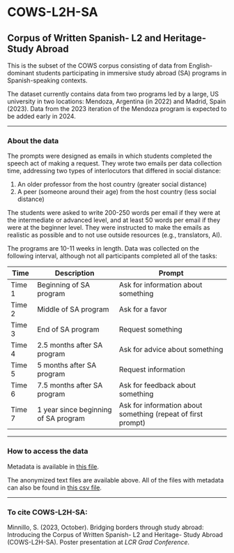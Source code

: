 # COWS-L2H-SA
## Corpus of Written Spanish- L2 and Heritage- Study Abroad

This is the subset of the COWS corpus consisting of data from English-dominant students participating in immersive study abroad (SA) programs in Spanish-speaking contexts.

The dataset currently contains data from two programs led by a large, US university in two locations: Mendoza, Argentina (in 2022) and Madrid, Spain (2023). Data from the 2023 iteration of the Mendoza program is expected to be added early in 2024.

* * *

### About the data

The prompts were designed as emails in which students completed the speech act of making a request. They wrote two emails per data collection time, addressing two types of interlocutors that differed in social distance:

1. An older professor from the host country (greater social distance)
2. A peer (someone around their age) from the host country (less social distance)

The students were asked to write 200-250 words per email if they were at the intermediate or advanced level, and at least 50 words per email if they were at the beginner level. They were instructed to make the emails as realistic as possible and to not use outside resources (e.g., translators, AI).

The programs are 10-11 weeks in length. Data was collected on the following interval, although not all participants completed all of the tasks:


| Time        | Description | Prompt     |
| ----------- | ----------- | ----------- |
| Time 1      | Beginning of SA program       | Ask for information about something    |
| Time 2   | Middle of SA program        | Ask for a favor        |
| Time 3   | End of SA program        | Request something        |
| Time 4   | 2.5 months after SA program        | Ask for advice about something        |
| Time 5   | 5 months after SA program        | Request information        |
| Time 6   | 7.5 months after SA program        | Ask for feedback about something        |
| Time 7   | 1 year since beginning of SA program        | Ask for information about something (repeat of first prompt)        |

* * *

### How to access the data

Metadata is available in [this file](https://github.com/ucdaviscl/cowsl2h/blob/master/SA/COWS-L2H-SA%20metadata%2010-3-23.csv).

The anonymized text files are available above. All of the files with metadata can also be found in [this csv file](https://github.com/ucdaviscl/cowsl2h/blob/master/SA/COWS-L2H-SA%20texts%20with%20metadata%2010-3-23.csv).

* * *

### To cite COWS-L2H-SA:

Minnillo, S. (2023, October). Bridging borders through study abroad: Introducing the Corpus of
Written Spanish- L2 and Heritage- Study Abroad (COWS-L2H-SA). Poster presentation at _LCR
Grad Conference_.
